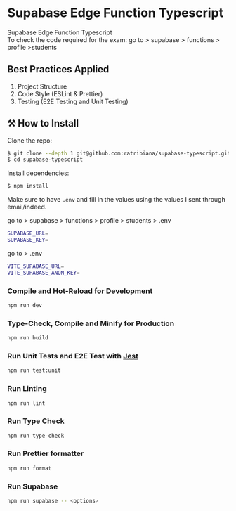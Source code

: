 # Supabase Edge Function Typescript

Supabase Edge Function Typescript
<br/>
To check the code required for the exam: go to > supabase > functions > profile >students
 
## Best Practices Applied
1. Project Structure
2. Code Style (ESLint & Prettier)
3. Testing (E2E Testing and Unit Testing)

## ⚒ How to Install

Clone the repo:

```bash
$ git clone --depth 1 git@github.com:ratribiana/supabase-typescript.git
$ cd supabase-typescript
```

Install dependencies:
```bash
$ npm install
```

Make sure to have `.env` and fill in the values using the values I sent through email/indeed.

go to > supabase > functions > profile > students > .env
```sh
SUPABASE_URL=
SUPABASE_KEY=
```

go to > .env
```sh
VITE_SUPABASE_URL=
VITE_SUPABASE_ANON_KEY=
```

### Compile and Hot-Reload for Development

```sh
npm run dev
```

### Type-Check, Compile and Minify for Production

```sh
npm run build
```

### Run Unit Tests and E2E Test with [Jest](https://jestjs.io/)

```sh
npm run test:unit
```

### Run Linting

```sh
npm run lint
```

### Run Type Check

```sh
npm run type-check
```

### Run Prettier formatter

```sh
npm run format
```

### Run Supabase 

```sh
npm run supabase -- <options>
```